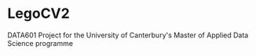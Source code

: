 # LegoCV2
DATA601 Project for the University of Canterbury's Master of Applied Data Science programme
